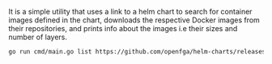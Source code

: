 It is a simple utility that uses a link to a helm chart to search for container images defined in the chart, downloads the respective Docker images from their repositories, and prints info about the images i.e their sizes and number of layers.

```bash
go run cmd/main.go list https://github.com/openfga/helm-charts/releases/download/openfga-0.2.19/openfga-0.2.19.tgz
```
